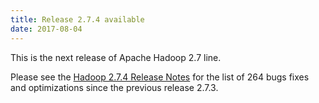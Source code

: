 ```yaml
---
title: Release 2.7.4 available
date: 2017-08-04
---
```

<!---
  Licensed under the Apache License, Version 2.0 (the "License");
  you may not use this file except in compliance with the License.
  You may obtain a copy of the License at

   http://www.apache.org/licenses/LICENSE-2.0

  Unless required by applicable law or agreed to in writing, software
  distributed under the License is distributed on an "AS IS" BASIS,
  WITHOUT WARRANTIES OR CONDITIONS OF ANY KIND, either express or implied.
  See the License for the specific language governing permissions and
  limitations under the License. See accompanying LICENSE file.
-->

This is the next release of Apache Hadoop 2.7 line.

Please see the [Hadoop 2.7.4 Release Notes](https://hadoop.apache.org/docs/r2.7.4/hadoop-project-dist/hadoop-common/releasenotes.html) for the list of 264 bugs fixes and optimizations since the previous release 2.7.3.        
